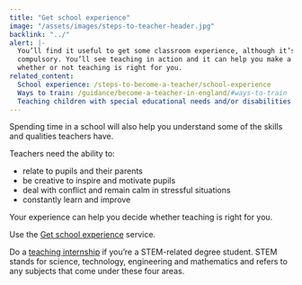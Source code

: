 ```yaml
---
title: "Get school experience"
image: "/assets/images/steps-to-teacher-header.jpg"
backlink: "../"
alert: |-
  You’ll find it useful to get some classroom experience, although it’s not
  compulsory. You’ll see teaching in action and it can help you make a decision
  whether or not teaching is right for you. 
related_content:
  School experience: /steps-to-become-a-teacher/school-experience
  Ways to train: /guidance/become-a-teacher-in-england/#ways-to-train
  Teaching children with special educational needs and/or disabilities (SEND): /steps-to-become-a-teacher/choose-a-course-with-a-send-specialism
---
```


Spending time in a school will also help you understand some of the skills and qualities teachers have.

Teachers need the ability to:

* relate to pupils and their parents
* be creative to inspire and motivate pupils
* deal with conflict and remain calm in stressful situations
* constantly learn and improve

Your experience can help you decide whether teaching is right for you.

Use the [Get school experience](https://schoolexperience.education.gov.uk/) service.

Do a [teaching internship](https://www.gov.uk/guidance/paid-internships-for-teaching) if you’re a STEM-related degree student. STEM stands for science, technology, engineering and mathematics and refers to any subjects that come under these four areas.
